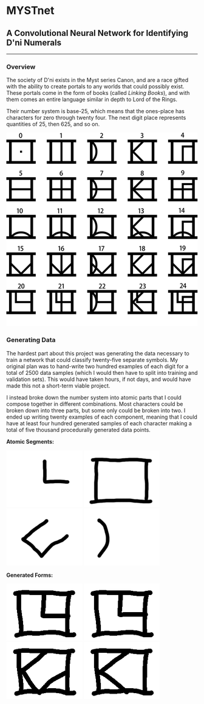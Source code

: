 # MYSTnet

## A Convolutional Neural Network for Identifying D'ni Numerals

---

### Overview

The society of D'ni exists in the Myst series Canon, and are a race gifted with the ability to create portals to any worlds that could possibly exist. These portals come in the form of books (called _Linking Books_), and with them comes an entire language similar in depth to Lord of the Rings.

Their number system is base-25, which means that the ones-place has characters for zero through twenty four. The next digit place represents quantities of 25, then 625, and so on.

![Dni Numbers](https://raw.githubusercontent.com/kylehovey/myst-net/master/dni-numbers.png)

### Generating Data

The hardest part about this project was generating the data necessary to train a network that could classify twenty-five separate symbols. My original plan was to hand-write two hundred examples of each digit for a total of 2500 data samples (which I would then have to split into training and validation sets). This would have taken hours, if not days, and would have made this not a short-term viable project.

I instead broke down the number system into atomic parts that I could compose together in different combinations. Most characters could be broken down into three parts, but some only could be broken into two. I ended up writing twenty examples of each component, meaning that I could have at least four hundred generated samples of each character making a total of five thousand procedurally generated data points.

**Atomic Segments:**

![Segment](https://raw.githubusercontent.com/kylehovey/myst-net/master/components/20/dni_numeral_0000s_0000_Layer-180.png)
![Segment](https://raw.githubusercontent.com/kylehovey/myst-net/master/components/bracket/dni_numeral_0009s_0009_Layer-11.png)
![Segment](https://raw.githubusercontent.com/kylehovey/myst-net/master/components/18/dni_numeral_0000s_0011_Layer-209.png)
![Segment](https://raw.githubusercontent.com/kylehovey/myst-net/master/components/2/dni_numeral_0006s_0008_Layer-52.png)

**Generated Forms:**

![Form](https://raw.githubusercontent.com/kylehovey/myst-net/master/data/20/3.png)
![Form](https://raw.githubusercontent.com/kylehovey/myst-net/master/data/20/8.png)
![Form](https://raw.githubusercontent.com/kylehovey/myst-net/master/data/18/10.png)
![Form](https://raw.githubusercontent.com/kylehovey/myst-net/master/data/3/3.png)
